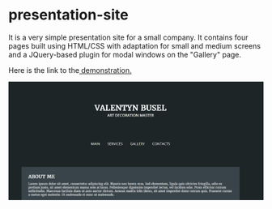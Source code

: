 # presentation-site

It is a very simple presentation site for a small company.
It contains four pages built using HTML/CSS with adaptation for small and medium screens and a JQuery-based plugin for modal windows on the "Gallery" page.

Here is the link to the<a href="https://sp-site.herokuapp.com/contacts.html"> demonstration.</a>


<img src='Title screen.jpg' style='text-align:center;'>
